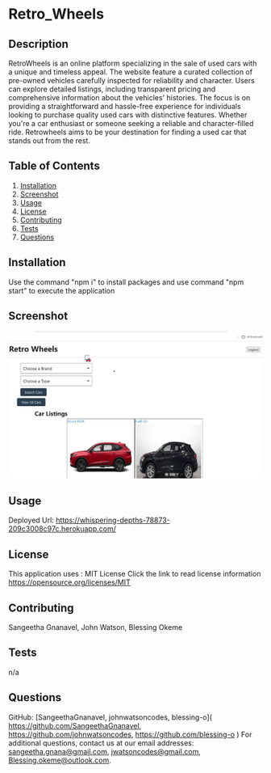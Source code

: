 
# Retro_Wheels
    
## Description
RetroWheels is an online platform specializing in the sale of used cars with a unique and timeless appeal. The website feature a curated collection of pre-owned vehicles carefully inspected for reliability and character. Users can explore detailed listings, including transparent pricing and comprehensive information about the vehicles' histories. The focus is on providing a straightforward and hassle-free experience for individuals looking to purchase quality used cars with distinctive features. Whether you're a car enthusiast or someone seeking a reliable and character-filled ride. Retrowheels aims to be your destination for finding a used car that stands out from the rest.
    
## Table of Contents
1. [Installation](#installation)
2. [Screenshot](#screenshot)
2. [Usage](#usage)
3. [License](#license)
4. [Contributing](#contributing)
5. [Tests](#tests)
6. [Questions](#questions)
    
## Installation
Use the command "npm i" to install packages and
use command "npm start" to execute the application

## Screenshot
![Alt text](Public/images/retro_wheels_sc.png)

## Usage
 Deployed Url:
 https://whispering-depths-78873-209c3008c97c.herokuapp.com/
    
## License
This application uses : MIT License
Click the link to read license information https://opensource.org/licenses/MIT
    
## Contributing
Sangeetha Gnanavel, John Watson, Blessing Okeme
    
## Tests
n/a
    

## Questions
GitHub: [SangeethaGnanavel, johnwatsoncodes, blessing-o]( https://github.com/SangeethaGnanavel, https://github.com/johnwatsoncodes, https://github.com/blessing-o )
For additional questions, contact us at our email addresses: sangeetha.gnana@gmail.com, jwatsoncodes@gmail.com, Blessing.okeme@outlook.com.
